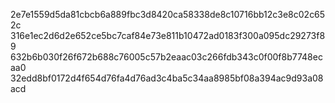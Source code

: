 2e7e1559d5da81cbcb6a889fbc3d8420ca58338de8c10716bb12c3e8c02c652c
316e1ec2d6d2e652ce5bc7caf84e73e811b10472ad0183f300a095dc29273f89
632b6b030f26f672b688c76005c57b2eaac03c266fdb343c0f00f8b7748ecaa0
32edd8bf0172d4f654d76fa4d76ad3c4ba5c34aa8985bf08a394ac9d93a08acd
